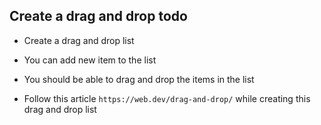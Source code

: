 ## Create a drag and drop todo

- Create a drag and drop list

- You can add new item to the list

- You should be able to drag and drop the items in the list

- Follow this article `https://web.dev/drag-and-drop/` while creating this drag and drop list
